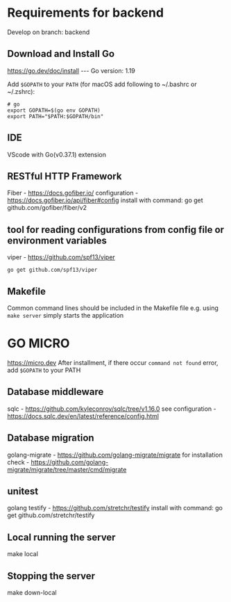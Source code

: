 # Requirements for backend

Develop on branch: backend

## Download and Install Go

https://go.dev/doc/install --- Go version: 1.19

Add `$GOPATH` to your `PATH` (for macOS add following to ~/.bashrc or ~/.zshrc):

```
# go
export GOPATH=$(go env GOPATH)
export PATH="$PATH:$GOPATH/bin"
```

## IDE

VScode with Go(v0.37.1) extension

## RESTful HTTP Framework

Fiber - https://docs.gofiber.io/
configuration - https://docs.gofiber.io/api/fiber#config
install with command: go get github.com/gofiber/fiber/v2

## tool for reading configurations from config file or environment variables

viper - https://github.com/spf13/viper

```
go get github.com/spf13/viper
```

## Makefile

Common command lines should be included in the Makefile file
e.g. using `make server` simply starts the application

# GO MICRO

https://micro.dev
After installment, if there occur `command not found` error, add `$GOPATH` to your PATH

## Database middleware

sqlc - https://github.com/kyleconroy/sqlc/tree/v1.16.0
see configuration - https://docs.sqlc.dev/en/latest/reference/config.html

## Database migration

golang-migrate - https://github.com/golang-migrate/migrate
for installation check - https://github.com/golang-migrate/migrate/tree/master/cmd/migrate

## unitest

golang testify - https://github.com/stretchr/testify
install with command: go get github.com/stretchr/testify

## Local running the server

make local

## Stopping the server

make down-local
